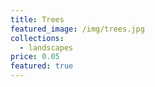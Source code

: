 ```yaml
---
title: Trees
featured_image: /img/trees.jpg
collections:
  - landscapes
price: 0.05
featured: true
---
```

